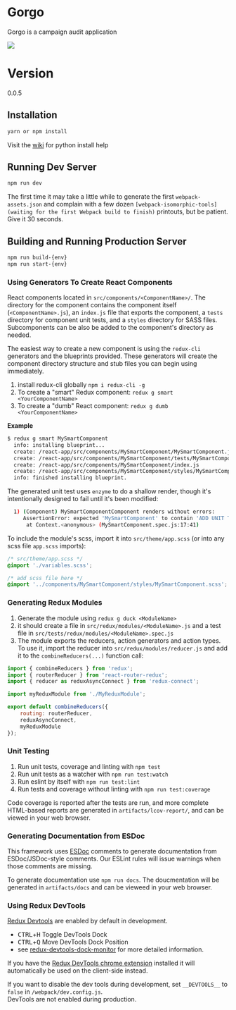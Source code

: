 # Gorgo

Gorgo is a campaign audit application

![](http://www.dinosaurusi.com/video_slike/QYPcRyJCbz-Dinosaurus_-_Dinosaur_-_Dinosaurio_-_Dinosaure_-_Gorgosaurus001.jpg)

# Version

0.0.5

## Installation

```bash
yarn or npm install
```

Visit the [wiki](https://github.com/ZEFR-INC/gorgo/wiki/Python-&-PySpark-installation) for python install help


## Running Dev Server

```bash
npm run dev
```

The first time it may take a little while to generate the first `webpack-assets.json` and complain with a few dozen `[webpack-isomorphic-tools] (waiting for the first Webpack build to finish)` printouts, but be patient. Give it 30 seconds.

## Building and Running Production Server

```bash
npm run build-{env}
npm run start-{env}
```

### Using Generators To Create React Components
React components located in `src/components/<ComponentName>/`. The directory for the component contains the component itself (`<ComponentName>.js`), an `index.js` file that exports the component, a `tests` directory for component unit tests, and a `styles` directory for SASS files. 
Subcomponents can be also be added to the component's directory as needed.

The easiest way to create a new component is using the `redux-cli` generators and the blueprints provided. These generators will create the component directory structure and stub files you can begin using immediately.

1. install redux-cli globally `npm i redux-cli -g`
2. To create a "smart" Redux component:  `redux g smart <YourComponentName>` 
3. To create a "dumb" React component: `redux g dumb <YourComponentName>`

**Example**

```bash
$ redux g smart MySmartComponent
  info: installing blueprint...
  create: /react-app/src/components/MySmartComponent/MySmartComponent.js
  create: /react-app/src/components/MySmartComponent/tests/MySmartComponent.spec.js
  create: /react-app/src/components/MySmartComponent/index.js
  create: /react-app/src/components/MySmartComponent/styles/MySmartComponent.scss
  info: finished installing blueprint.
```

The generated unit test uses `enzyme` to do a shallow render, though it's intentionally designed to fail until it's been modified:

```bash
  1) (Component) MySmartComponentComponent renders without errors:
     AssertionError: expected 'MySmartComponent' to contain 'ADD UNIT TESTS FOR THIS COMPONENT'
      at Context.<anonymous> (MySmartComponent.spec.js:17:41)
```  

To include the module's scss, import it into `src/theme/app.scss` (or into any scss file `app.scss` imports):

```scss
/* src/theme/app.scss */
@import './variables.scss';

/* add scss file here */
@import '../components/MySmartComponent/styles/MySmartComponent.scss';
```

### Generating Redux Modules
1. Generate the module using `redux g duck <ModuleName>`
2. it should create a file in `src/redux/modules/<ModuleName>.js` and a test file in 
`src/tests/redux/modules/<ModuleName>.spec.js`
3. The module exports the reducers, action generators and action types. 
To use it, import the reducer into `src/redux/modules/reducer.js` and add it to the `combineReducers(...)` function call:

```javascript
import { combineReducers } from 'redux';
import { routerReducer } from 'react-router-redux';
import { reducer as reduxAsyncConnect } from 'redux-connect';

import myReduxModule from './MyReduxModule';

export default combineReducers({
    routing: routerReducer,
    reduxAsyncConnect,
    myReduxModule
});
```

### Unit Testing

1. Run unit tests, coverage and linting with `npm test`
2. Run unit tests as a watcher with `npm run test:watch`
3. Run eslint by itself with `npm run test:lint`
4. Run tests and coverage without linting with `npm run test:coverage`

Code coverage is reported after the tests are run, and more complete HTML-based reports are generated in `artifacts/lcov-report/`, and can be viewed in your web browser.

### Generating Documentation from ESDoc
This framework uses [ESDoc](https://esdoc.org/) comments to generate documentation from ESDoc/JSDoc-style comments. Our ESLint rules will issue warnings when those comments are missing. 

To generate documentation use `npm run docs`. The doucmentation will be generated in `artifacts/docs` and can be vieweed in your web browser.



### Using Redux DevTools

[Redux Devtools](https://github.com/gaearon/redux-devtools) are enabled by default in development.

- <kbd>CTRL</kbd>+<kbd>H</kbd> Toggle DevTools Dock
- <kbd>CTRL</kbd>+<kbd>Q</kbd> Move DevTools Dock Position
- see [redux-devtools-dock-monitor](https://github.com/gaearon/redux-devtools-dock-monitor) for more detailed information.

If you have the
[Redux DevTools chrome extension](https://chrome.google.com/webstore/detail/redux-devtools/lmhkpmbekcpmknklioeibfkpmmfibljd) installed it will automatically be used on the client-side instead.

If you want to disable the dev tools during development, set `__DEVTOOLS__` to `false` in `/webpack/dev.config.js`.  
DevTools are not enabled during production.
